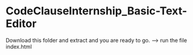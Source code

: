 # CodeClauseInternship_Basic-Text-Editor

Download this folder and extract and you are ready to go. --> run the file index.html
